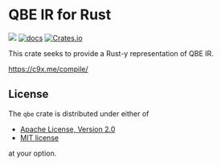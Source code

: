 # QBE IR for Rust

[![](https://img.shields.io/crates/v/qbe.svg)](https://crates.io/crates/qbe)
[![docs](https://img.shields.io/badge/docs-docs.rs-blue.svg)](https://docs.rs/qbe)
[![Crates.io](https://img.shields.io/crates/l/qbe)](https://github.com/garritfra/qbe-rs/blob/main/COPYRIGHT)

This crate seeks to provide a Rust-y representation of QBE IR.

https://c9x.me/compile/

## License

The `qbe` crate is distributed under either of

-   [Apache License, Version 2.0](LICENSE-APACHE)
-   [MIT license](LICENSE-MIT)

at your option.
